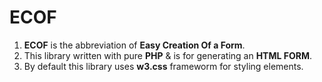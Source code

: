 # ECOF
1) **ECOF** is the abbreviation of **Easy Creation Of a Form**.
2) This library written with pure **PHP** &amp; is for generating an **HTML FORM**.
3) By default this library uses **w3.css** frameworm for styling elements.

